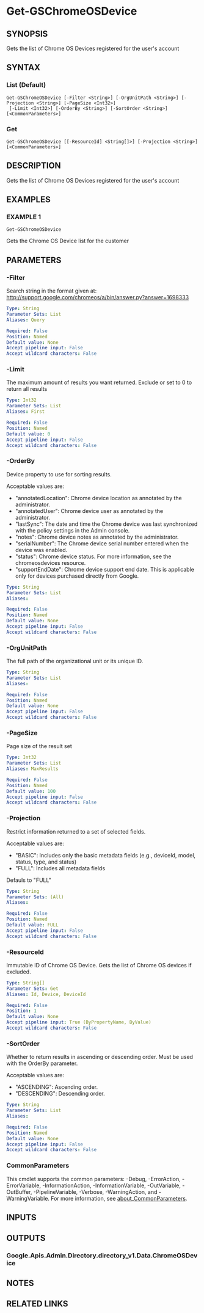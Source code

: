# Get-GSChromeOSDevice

## SYNOPSIS
Gets the list of Chrome OS Devices registered for the user's account

## SYNTAX

### List (Default)
```
Get-GSChromeOSDevice [-Filter <String>] [-OrgUnitPath <String>] [-Projection <String>] [-PageSize <Int32>]
 [-Limit <Int32>] [-OrderBy <String>] [-SortOrder <String>] [<CommonParameters>]
```

### Get
```
Get-GSChromeOSDevice [[-ResourceId] <String[]>] [-Projection <String>] [<CommonParameters>]
```

## DESCRIPTION
Gets the list of Chrome OS Devices registered for the user's account

## EXAMPLES

### EXAMPLE 1
```
Get-GSChromeOSDevice
```

Gets the Chrome OS Device list for the customer

## PARAMETERS

### -Filter
Search string in the format given at: http://support.google.com/chromeos/a/bin/answer.py?answer=1698333

```yaml
Type: String
Parameter Sets: List
Aliases: Query

Required: False
Position: Named
Default value: None
Accept pipeline input: False
Accept wildcard characters: False
```

### -Limit
The maximum amount of results you want returned.
Exclude or set to 0 to return all results

```yaml
Type: Int32
Parameter Sets: List
Aliases: First

Required: False
Position: Named
Default value: 0
Accept pipeline input: False
Accept wildcard characters: False
```

### -OrderBy
Device property to use for sorting results.

Acceptable values are:
* "annotatedLocation": Chrome device location as annotated by the administrator.
* "annotatedUser": Chrome device user as annotated by the administrator.
* "lastSync": The date and time the Chrome device was last synchronized with the policy settings in the Admin console.
* "notes": Chrome device notes as annotated by the administrator.
* "serialNumber": The Chrome device serial number entered when the device was enabled.
* "status": Chrome device status.
For more information, see the chromeosdevices resource.
* "supportEndDate": Chrome device support end date.
This is applicable only for devices purchased directly from Google.

```yaml
Type: String
Parameter Sets: List
Aliases:

Required: False
Position: Named
Default value: None
Accept pipeline input: False
Accept wildcard characters: False
```

### -OrgUnitPath
The full path of the organizational unit or its unique ID.

```yaml
Type: String
Parameter Sets: List
Aliases:

Required: False
Position: Named
Default value: None
Accept pipeline input: False
Accept wildcard characters: False
```

### -PageSize
Page size of the result set

```yaml
Type: Int32
Parameter Sets: List
Aliases: MaxResults

Required: False
Position: Named
Default value: 100
Accept pipeline input: False
Accept wildcard characters: False
```

### -Projection
Restrict information returned to a set of selected fields.

Acceptable values are:
* "BASIC": Includes only the basic metadata fields (e.g., deviceId, model, status, type, and status)
* "FULL": Includes all metadata fields

Defauls to "FULL"

```yaml
Type: String
Parameter Sets: (All)
Aliases:

Required: False
Position: Named
Default value: FULL
Accept pipeline input: False
Accept wildcard characters: False
```

### -ResourceId
Immutable ID of Chrome OS Device.
Gets the list of Chrome OS devices if excluded.

```yaml
Type: String[]
Parameter Sets: Get
Aliases: Id, Device, DeviceId

Required: False
Position: 1
Default value: None
Accept pipeline input: True (ByPropertyName, ByValue)
Accept wildcard characters: False
```

### -SortOrder
Whether to return results in ascending or descending order.
Must be used with the OrderBy parameter.

Acceptable values are:
* "ASCENDING": Ascending order.
* "DESCENDING": Descending order.

```yaml
Type: String
Parameter Sets: List
Aliases:

Required: False
Position: Named
Default value: None
Accept pipeline input: False
Accept wildcard characters: False
```

### CommonParameters
This cmdlet supports the common parameters: -Debug, -ErrorAction, -ErrorVariable, -InformationAction, -InformationVariable, -OutVariable, -OutBuffer, -PipelineVariable, -Verbose, -WarningAction, and -WarningVariable. For more information, see [about_CommonParameters](http://go.microsoft.com/fwlink/?LinkID=113216).

## INPUTS

## OUTPUTS

### Google.Apis.Admin.Directory.directory_v1.Data.ChromeOSDevice
## NOTES

## RELATED LINKS
